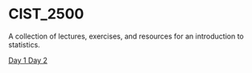 # CIST_2500
A collection of lectures, exercises, and resources for an introduction to statistics. 

[Day 1 ](12_ANOVA/Day1.md)
[Day 2 ](12_ANOVA/Day2.md)

